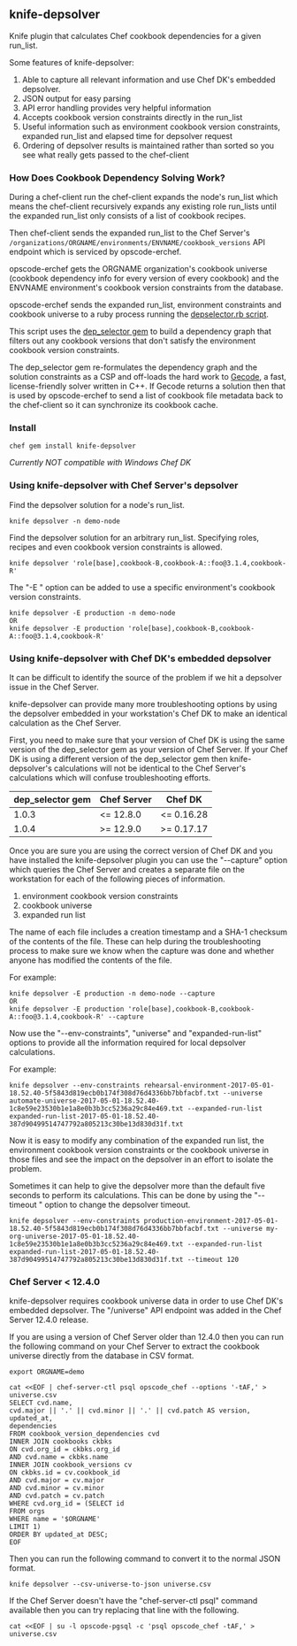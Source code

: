 ## knife-depsolver

Knife plugin that calculates Chef cookbook dependencies for a given run_list.

Some features of knife-depsolver:

1. Able to capture all relevant information and use Chef DK's embedded depsolver.
2. JSON output for easy parsing
3. API error handling provides very helpful information
4. Accepts cookbook version constraints directly in the run_list
5. Useful information such as environment cookbook version constraints, expanded run_list and elapsed time for depsolver request
6. Ordering of depsolver results is maintained rather than sorted so you see what really gets passed to the chef-client

### How Does Cookbook Dependency Solving Work?

During a chef-client run the chef-client expands the node's run_list which means the chef-client recursively expands
any existing role run_lists until the expanded run_list only consists of a list of cookbook recipes.

Then chef-client sends the expanded run_list to the Chef Server's `/organizations/ORGNAME/environments/ENVNAME/cookbook_versions`
API endpoint which is serviced by opscode-erchef.

opscode-erchef gets the ORGNAME organization's cookbook universe (cookbook dependency info for every version of every cookbook)
and the ENVNAME environment's cookbook version constraints from the database.

opscode-erchef sends the expanded run_list, environment constraints and cookbook universe to a ruby process running the
[depselector.rb script](https://github.com/chef/chef-server/blob/12.9.1/src/oc_erchef/apps/chef_objects/priv/depselector_rb/depselector.rb).

This script uses the [dep_selector gem](https://github.com/chef/dep-selector) to build a dependency graph that filters out any
cookbook versions that don't satisfy the environment cookbook version constraints.

The dep_selector gem re-formulates the dependency graph and the solution constraints as a CSP and off-loads the hard work to
[Gecode](http://www.gecode.org/), a fast, license-friendly solver written in C++. If Gecode returns a solution then that is used by
opscode-erchef to send a list of cookbook file metadata back to the chef-client so it can synchronize its cookbook cache.

### Install

```
chef gem install knife-depsolver
```

*Currently NOT compatible with Windows Chef DK*

### Using knife-depsolver with Chef Server's depsolver

Find the depsolver solution for a node's run_list.

```
knife depsolver -n demo-node
```

Find the depsolver solution for an arbitrary run_list.
Specifying roles, recipes and even cookbook version constraints is allowed.

```
knife depsolver 'role[base],cookbook-B,cookbook-A::foo@3.1.4,cookbook-R'
```

The "-E <environment>" option can be added to use a specific environment's cookbook version constraints.

```
knife depsolver -E production -n demo-node
OR
knife depsolver -E production 'role[base],cookbook-B,cookbook-A::foo@3.1.4,cookbook-R'
```

### Using knife-depsolver with Chef DK's embedded depsolver

It can be difficult to identify the source of the problem if we hit a depsolver issue in the Chef Server.

knife-depsolver can provide many more troubleshooting options by using the depsolver embedded in your workstation's Chef DK to make an identical calculation as the Chef Server.

First, you need to make sure that your version of Chef DK is using the same version of the dep_selector gem as your version of Chef Server. If your Chef DK is using a different version of the dep_selector gem then knife-depsolver's calculations will not be identical to the Chef Server's calculations which will confuse troubleshooting efforts.

| dep_selector gem | Chef Server | Chef DK    |
| ---------------- | ----------- | ---------- |
| 1.0.3            | <= 12.8.0   | <= 0.16.28 |
| 1.0.4            | >= 12.9.0   | >= 0.17.17 |

Once you are sure you are using the correct version of Chef DK and you have installed the knife-depsolver plugin you can use the "--capture" option which queries the Chef Server and creates a separate file on the workstation for each of the following pieces of information.

1. environment cookbook version constraints
2. cookbook universe
3. expanded run list

The name of each file includes a creation timestamp and a SHA-1 checksum of the contents of the file. These can help during the troubleshooting process to make sure we know when the capture was done and whether anyone has modified the contents of the file.

For example:

```
knife depsolver -E production -n demo-node --capture
OR
knife depsolver -E production 'role[base],cookbook-B,cookbook-A::foo@3.1.4,cookbook-R' --capture
```

Now use the "--env-constraints", "universe" and "expanded-run-list" options to provide all the information required for local depsolver calculations.

For example:

```
knife depsolver --env-constraints rehearsal-environment-2017-05-01-18.52.40-5f5843d819ecb0b174f308d76d4336bb7bbfacbf.txt --universe automate-universe-2017-05-01-18.52.40-1c8e59e23530b1e1a8e0b3b3cc5236a29c84e469.txt --expanded-run-list expanded-run-list-2017-05-01-18.52.40-387d90499514747792a805213c30be13d830d31f.txt
```

Now it is easy to modify any combination of the expanded run list, the environment cookbook version constraints or the cookbook universe in those files and see the impact on the depsolver in an effort to isolate the problem.

Sometimes it can help to give the depsolver more than the default five seconds to perform its calculations. This can be done by using the "--timeout <seconds>" option to change the depsolver timeout.

```
knife depsolver --env-constraints production-environment-2017-05-01-18.52.40-5f5843d819ecb0b174f308d76d4336bb7bbfacbf.txt --universe my-org-universe-2017-05-01-18.52.40-1c8e59e23530b1e1a8e0b3b3cc5236a29c84e469.txt --expanded-run-list expanded-run-list-2017-05-01-18.52.40-387d90499514747792a805213c30be13d830d31f.txt --timeout 120
```

### Chef Server < 12.4.0

knife-depsolver requires cookbook universe data in order to use Chef DK's embedded depsolver. The "/universe" API endpoint was added in the Chef Server 12.4.0 release.

If you are using a version of Chef Server older than 12.4.0 then you can run the following command on your Chef Server to extract the cookbook universe directly from the database in CSV format.

```
export ORGNAME=demo

cat <<EOF | chef-server-ctl psql opscode_chef --options '-tAF,' > universe.csv
SELECT cvd.name,
cvd.major || '.' || cvd.minor || '.' || cvd.patch AS version,
updated_at,
dependencies
FROM cookbook_version_dependencies cvd
INNER JOIN cookbooks ckbks
ON cvd.org_id = ckbks.org_id
AND cvd.name = ckbks.name
INNER JOIN cookbook_versions cv
ON ckbks.id = cv.cookbook_id
AND cvd.major = cv.major
AND cvd.minor = cv.minor
AND cvd.patch = cv.patch
WHERE cvd.org_id = (SELECT id
FROM orgs
WHERE name = '$ORGNAME'
LIMIT 1)
ORDER BY updated_at DESC;
EOF
```

Then you can run the following command to convert it to the normal JSON format.

```
knife depsolver --csv-universe-to-json universe.csv
```

If the Chef Server doesn't have the "chef-server-ctl psql" command available then you can try replacing that line with the following.

```
cat <<EOF | su -l opscode-pgsql -c 'psql opscode_chef -tAF,' > universe.csv
```

